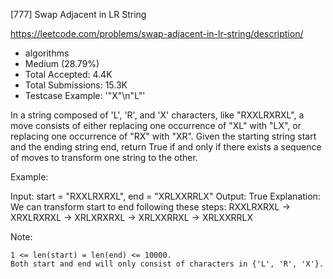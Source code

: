 [777] Swap Adjacent in LR String  

https://leetcode.com/problems/swap-adjacent-in-lr-string/description/

* algorithms
* Medium (28.79%)
* Total Accepted:    4.4K
* Total Submissions: 15.3K
* Testcase Example:  '"X"\n"L"'

In a string composed of 'L', 'R', and 'X' characters, like "RXXLRXRXL", a move consists of either replacing one occurrence of "XL" with "LX", or replacing one occurrence of "RX" with "XR". Given the starting string start and the ending string end, return True if and only if there exists a sequence of moves to transform one string to the other.

Example:


Input: start = "RXXLRXRXL", end = "XRLXXRRLX"
Output: True
Explanation:
We can transform start to end following these steps:
RXXLRXRXL ->
XRXLRXRXL ->
XRLXRXRXL ->
XRLXXRRXL ->
XRLXXRRLX


Note:


	1 <= len(start) = len(end) <= 10000.
	Both start and end will only consist of characters in {'L', 'R', 'X'}.

